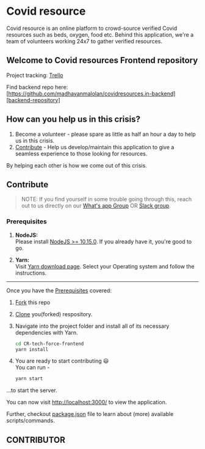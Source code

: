 # Covid resource

Covid resource is an online platform to crowd-source verified Covid resources such as beds, oxygen, food etc.
Behind this application, we're a team of volunteers working 24x7 to gather verified resources.

## Welcome to Covid resources Frontend repository

Project tracking: [Trello][project-tracking]

Find backend repo here: [https://github.com/madhavanmalolan/covidresources.in-backend][backend-repository]

## How can you help us in this crisis?

1. Become a volunteer - please spare as little as half an hour a day to help us in this crisis.
2. [Contribute](#Contribute) - Help us develop/maintain this application to give a seamless experience to those looking for resources.

By helping each other is how we come out of this crisis.

## Contribute

> NOTE: If you find yourself in some trouble going through this, reach out to us directly on our [What's app Group][whats-app-group] OR [Slack group][slack-group].

### Prerequisites

1. **NodeJS:** <br>
   Please install [NodeJS >= 10.15.0](https://nodejs.org/en/download/). If you already have it, you're good to go.

1. **Yarn:** <br>
   Visit [Yarn download page](https://yarnpkg.com/en/docs/install). Select your Operating system and follow the instructions.

<!-- 1. **EditorConfig:** <br>
   Please visit [EditorConfig](https://editorconfig.org/) -> `Download a Plugin` section and scroll through to see if you need to install an additional Plugin/Extension for your code editor or IDE. If your IDE needs one, you should find a link to that plugin/extension on that page.

   This prerequisite is directly related to [`.editorconfig`][repo-link/blob/develop/.editorconfig] in the root directory of this project.

   **_More About EditorConfig:_** <br>
   EditorConfig helps maintain consistent coding styles for multiple developers working on the same project across various editors and IDEs. The EditorConfig project consists of a file format for defining coding styles and a collection of text editor plugins that enable editors to read the file format and adhere to defined styles. EditorConfig files are easily readable, and they work nicely with version control systems.

   -->

---

Once you have the [Prerequisites](#prerequisites) covered:

1. [Fork][how-to-fork] this repo

1. [Clone][how-to-clone] you(forked) respository.

1. Navigate into the project folder and install all of its necessary dependencies with Yarn.

   ```sh
   cd CR-tech-force-frontend
   yarn install
   ```

1. You are ready to start contributing 😃 <br>
   You can run -

   ```sh
   yarn start
   ```

...to start the server.

You can now visit <http://localhost:3000/> to view the application.

Further, checkout [package.json](https://github.com/CodingGardenCommunity/app-backend/blob/develop/package.json) file to learn about (more) available scripts/commands.

## CONTRIBUTOR


<!-- Links -->

[slack-group]: https://join.slack.com/t/covidresourcesin/shared_invite/zt-poh78y1y-EVLUgWvw4uli7Cy6tfGQwQ
[whats-app-group]: https://chat.whatsapp.com/Hu1vvpQw0A6GBG1aTJPHoV
[how-to-fork]: https://docs.github.com/en/github/getting-started-with-github/fork-a-repo
[backend-repository]: https://github.com/madhavanmalolan/covidresources.in-backend
[how-to-clone]: https://help.github.com/articles/cloning-a-repository/
[project-tracking]: https://trello.com/b/QtahJCEi/covid-resources
